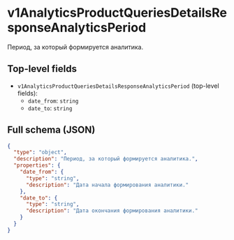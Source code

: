 # v1AnalyticsProductQueriesDetailsResponseAnalyticsPeriod

Период, за который формируется аналитика.

## Top-level fields
- `v1AnalyticsProductQueriesDetailsResponseAnalyticsPeriod` (top-level fields):
  - `date_from`: `string`
  - `date_to`: `string`

## Full schema (JSON)
```json
{
  "type": "object",
  "description": "Период, за который формируется аналитика.",
  "properties": {
    "date_from": {
      "type": "string",
      "description": "Дата начала формирования аналитики."
    },
    "date_to": {
      "type": "string",
      "description": "Дата окончания формирования аналитики."
    }
  }
}
```
